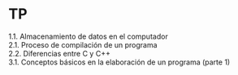 # TP
1.1. Almacenamiento de datos en el computador <br/>
2.1. Proceso de compilación de un programa <br />
2.2. Diferencias entre C y C++ <br />
3.1. Conceptos básicos en la elaboración de un programa (parte 1) <br/>
